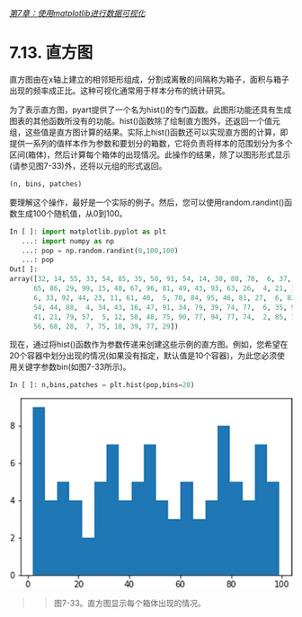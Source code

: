 
[*第7章：使用matplotlib进行数据可视化*](./README.md)


# 7.13. 直方图

直方图由在x轴上建立的相邻矩形组成，分割成离散的间隔称为箱子，面积与箱子出现的频率成正比。这种可视化通常用于样本分布的统计研究。

为了表示直方图，pyart提供了一个名为hist()的专门函数。此图形功能还具有生成图表的其他函数所没有的功能。hist()函数除了绘制直方图外，还返回一个值元组，这些值是直方图计算的结果。实际上hist()函数还可以实现直方图的计算，即提供一系列的值样本作为参数和要划分的箱数，它将负责将样本的范围划分为多个区间(箱体)，然后计算每个箱体的出现情况。此操作的结果，除了以图形形式显示(请参见图7-33)外，还将以元组的形式返回。
```python
(n, bins, patches)
```
要理解这个操作，最好是一个实际的例子。然后，您可以使用random.randint()函数生成100个随机值，从0到100。

```python
In [ ]: import matplotlib.pyplot as plt
   ...: import numpy as np
   ...: pop = np.random.randint(0,100,100)
   ...: pop
Out[ ]:
array([32, 14, 55, 33, 54, 85, 35, 50, 91, 54, 14, 30, 80, 70,  6, 37, 62, 68,
      65, 86, 29, 99, 15, 48, 67, 96, 81, 49, 43, 93, 63, 26,  4, 21, 19, 64,
      6, 33, 92, 44, 23, 11, 61, 40,  5, 70, 84, 95, 46, 81, 27,  6, 83,  9,
      54, 44, 88,  4, 34, 43, 16, 47, 91, 34, 79, 39, 74, 77,  6, 35, 97, 50,
      41, 21, 79, 57,  5, 12, 58, 48, 75, 90, 77, 94, 77, 74,  2, 85, 19, 90, 96,
      56, 68, 28,  7, 75, 10, 39, 77, 29])
 ``` 

现在，通过将hist()函数作为参数传递来创建这些示例的直方图。例如，您希望在20个容器中划分出现的情况(如果没有指定，默认值是10个容器)，为此您必须使用关键字参数bin(如图7-33所示)。

```python
In [ ]: n,bins,patches = plt.hist(pop,bins=20)
```

![Figure 7-33](images/figure-7-33.png)
>> 图7-33。直方图显示每个箱体出现的情况。


